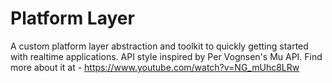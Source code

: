 # Platform Layer
 A custom platform layer abstraction and toolkit to quickly getting started with realtime applications.
 API style inspired by Per Vognsen's Mu API. Find more about it at -  https://www.youtube.com/watch?v=NG_mUhc8LRw
  
